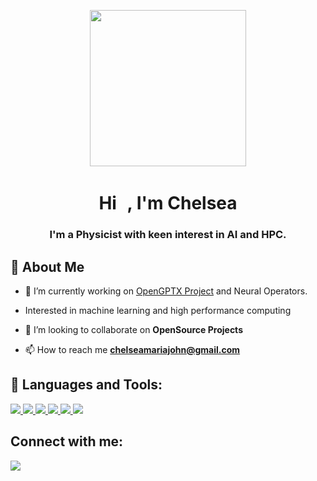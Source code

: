 <p align="center">
<img src="https://user-images.githubusercontent.com/36626249/137774921-1cace837-1b9a-452a-86fb-2afc7ce341bb.png" height="250px" />
</p>
<h1 align="center">Hi <img src="https://raw.githubusercontent.com/MartinHeinz/MartinHeinz/master/wave.gif" width="10px" height="30px">, I'm Chelsea </h1>
<h3 align="center">I'm a Physicist with keen interest in AI and HPC.</h3>


## :woman: About Me

- 🔭 I’m currently working on [OpenGPTX Project](https://opengpt-x.de/) and Neural Operators.

- Interested in machine learning and high performance computing

- 👯 I’m looking to collaborate on **OpenSource Projects**

- 📫 How to reach me **chelseamariajohn@gmail.com**

## 🚀 Languages and Tools:

<p align="left"> 
    <a href="https://www.python.org" target="_blank"> <img src="https://img.icons8.com/color/48/000000/python.png"/> </a> 
    <a href="https://www.java.com" target="_blank"> <img src="https://img.icons8.com/color/48/000000/java-coffee-cup-logo.png"/> </a>
    <a href="https://developer.mozilla.org/en-US/docs/Web/JavaScript" target="_blank"> <img src="https://img.icons8.com/color/48/000000/javascript.png"/> </a> 
    <a href="https://www.cplusplus.com/" target="_blank"> <img src="https://img.icons8.com/color/48/000000/c-plus-plus-logo.png"/> </a> 
    <a href="https://www.w3.org/html/" target="_blank"> <img src="https://img.icons8.com/color/48/000000/html-5.png"/> </a> 
    <a href="https://www.haskell.org/" target="_blank"><img src="https://img.icons8.com/color/48/000000/haskell.png"/></a></p>

## Connect with me:
<p align="left">
<a href = "https://www.linkedin.com/in/chelsea-john-19a295135//" target="_blank"><img src="https://img.icons8.com/fluent/48/000000/linkedin.png"/></a></p>

